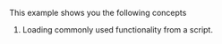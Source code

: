 This example shows you the following concepts

1. Loading commonly used functionality from a script.

